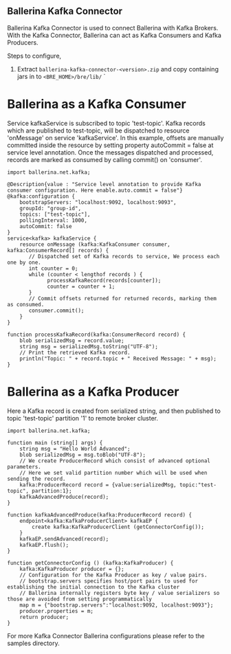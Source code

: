 ## **Ballerina Kafka Connector**

Ballerina Kafka Connector is used to connect Ballerina with Kafka Brokers. With the Kafka Connector, Ballerina can act as Kafka Consumers and Kafka Producers.

Steps to configure,
1. Extract `ballerina-kafka-connector-<version>.zip` and copy containing jars in to `<BRE_HOME>/bre/lib/`
`

# Ballerina as a Kafka Consumer

Service kafkaService is subscribed to topic 'test-topic'. Kafka records which are published to test-topic, will be dispatched
to resource 'onMessage' on service 'kafkaService'. In this example, offsets are manually committed inside the resource
by setting property autoCommit = false at service level annotation. Once the messages dispatched and processed,
records are marked as consumed by calling commit() on 'consumer'.

```ballerina
import ballerina.net.kafka;

@Description{value : "Service level annotation to provide Kafka consumer configuration. Here enable.auto.commit = false"}
@kafka:configuration {
    bootstrapServers: "localhost:9092, localhost:9093",
    groupId: "group-id",
    topics: ["test-topic"],
    pollingInterval: 1000,
    autoCommit: false
}
service<kafka> kafkaService {
    resource onMessage (kafka:KafkaConsumer consumer, kafka:ConsumerRecord[] records) {
       // Dispatched set of Kafka records to service, We process each one by one.
       int counter = 0;
       while (counter < lengthof records ) {
             processKafkaRecord(records[counter]);
             counter = counter + 1;
       }
       // Commit offsets returned for returned records, marking them as consumed.
       consumer.commit();
    }
}

function processKafkaRecord(kafka:ConsumerRecord record) {
    blob serializedMsg = record.value;
    string msg = serializedMsg.toString("UTF-8");
    // Print the retrieved Kafka record.
    println("Topic: " + record.topic + " Received Message: " + msg);
}
````

# Ballerina as a Kafka Producer

Here a Kafka record is created from serialized string, and then published to topic 'test-topic' partition '1' to remote broker cluster.

```ballerina
import ballerina.net.kafka;

function main (string[] args) {
    string msg = "Hello World Advanced";
    blob serializedMsg = msg.toBlob("UTF-8");
    // We create ProducerRecord which consist of advanced optional parameters.
    // Here we set valid partition number which will be used when sending the record.
    kafka:ProducerRecord record = {value:serializedMsg, topic:"test-topic", partition:1};
    kafkaAdvancedProduce(record);
}

function kafkaAdvancedProduce(kafka:ProducerRecord record) {
    endpoint<kafka:KafkaProducerClient> kafkaEP {
        create kafka:KafkaProducerClient (getConnectorConfig());
    }
    kafkaEP.sendAdvanced(record);
    kafkaEP.flush();
}

function getConnectorConfig () (kafka:KafkaProducer) {
    kafka:KafkaProducer producer = {};
    // Configuration for the Kafka Producer as key / value pairs.
    // bootstrap.servers specifies host/port pairs to used for establishing the initial connection to the Kafka cluster
    // Ballerina internally registers byte key / value serializers so those are avoided from setting programmatically
    map m = {"bootstrap.servers":"localhost:9092, localhost:9093"};
    producer.properties = m;
    return producer;
}
````

For more Kafka Connector Ballerina configurations please refer to the samples directory.
